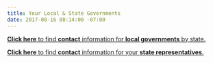 ```yaml
---
title: Your Local & State Governments
date: 2017-08-16 08:14:00 -07:00
---
```


[**Click here** to find **contact** information for **local governments** by state.](https://www.usa.gov/local-governments)

[**Click here** to find **contact** information for your **state representatives**.](https://openstates.org/find_your_legislator/)